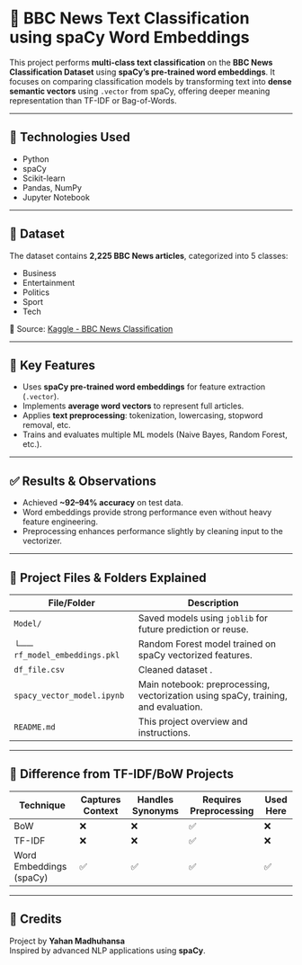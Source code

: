 # 🧠 BBC News Text Classification using spaCy Word Embeddings

This project performs **multi-class text classification** on the **BBC News Classification Dataset** using **spaCy’s pre-trained word embeddings**. It focuses on comparing classification models by transforming text into **dense semantic vectors** using `.vector` from spaCy, offering deeper meaning representation than TF-IDF or Bag-of-Words.

---

## 🔧 Technologies Used

- Python  
- spaCy  
- Scikit-learn  
- Pandas, NumPy  
- Jupyter Notebook  

---

## 📁 Dataset

The dataset contains **2,225 BBC News articles**, categorized into 5 classes:

- Business  
- Entertainment  
- Politics  
- Sport  
- Tech  

📌 Source: [Kaggle - BBC News Classification](https://www.kaggle.com/datasets/sunilthite/text-document-classification-dataset)

---

## 📌 Key Features

- Uses **spaCy pre-trained word embeddings** for feature extraction (`.vector`).
- Implements **average word vectors** to represent full articles.
- Applies **text preprocessing**: tokenization, lowercasing, stopword removal, etc.
- Trains and evaluates multiple ML models (Naive Bayes, Random Forest, etc.).

---

## ✅ Results & Observations

- Achieved **~92–94% accuracy** on test data.
- Word embeddings provide strong performance even without heavy feature engineering.
- Preprocessing enhances performance slightly by cleaning input to the vectorizer.

---

## 📁 Project Files & Folders Explained

| File/Folder | Description |
|-------------|-------------|
| `Model/` | Saved models using `joblib` for future prediction or reuse. |
| └── `rf_model_embeddings.pkl` | Random Forest model trained on spaCy vectorized features. |
| `df_file.csv` | Cleaned dataset . |
| `spacy_vector_model.ipynb` | Main notebook: preprocessing, vectorization using spaCy, training, and evaluation. |
| `README.md` | This project overview and instructions. |

---

## 🤖 Difference from TF-IDF/BoW Projects

| Technique                  | Captures Context | Handles Synonyms | Requires Preprocessing | Used Here |
|---------------------------|------------------|------------------|------------------------|-----------|
| BoW                       | ❌                | ❌                | ✅                     | ❌        |
| TF-IDF                    | ❌                | ❌                | ✅                     | ❌        |
| Word Embeddings (spaCy)   | ✅                | ✅                | ✅                     | ✅        |

---

## 🙌 Credits

Project by **Yahan Madhuhansa**  
Inspired by advanced NLP applications using **spaCy**.
